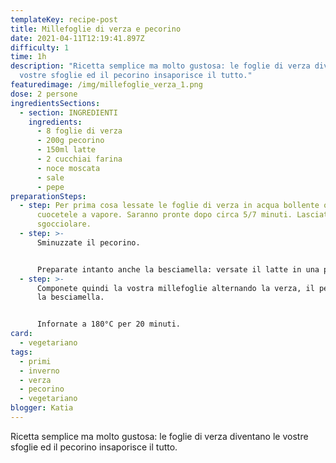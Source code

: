 ```yaml
---
templateKey: recipe-post
title: Millefoglie di verza e pecorino
date: 2021-04-11T12:19:41.897Z
difficulty: 1
time: 1h
description: "Ricetta semplice ma molto gustosa: le foglie di verza diventano le
  vostre sfoglie ed il pecorino insaporisce il tutto."
featuredimage: /img/millefoglie_verza_1.png
dose: 2 persone
ingredientsSections:
  - section: INGREDIENTI
    ingredients:
      - 8 foglie di verza
      - 200g pecorino
      - 150ml latte
      - 2 cucchiai farina
      - noce moscata
      - sale
      - pepe
preparationSteps:
  - step: Per prima cosa lessate le foglie di verza in acqua bollente o se preferite
      cuocetele a vapore. Saranno pronte dopo circa 5/7 minuti. Lasciatele
      sgocciolare.
  - step: >-
      Sminuzzate il pecorino.


      Preparate intanto anche la besciamella: versate il latte in una piccola pentola, salate, pepate ed aggiungete una spolverata di noce moscata. Accendete il fuoco a fiamma bassa ed aggiungete la farina setacciata continuando a mescolare costantemente: questa operazione è molto importante per evitare la formazione di grumi. La vostra besciamella sarà pronta quando comincerà ad addensarsi. Toglietela dal fuoco in attesa del suo utilizzo, mescolando di tanto in tanto per evitare che si solidifichi.
  - step: >-
      Componete quindi la vostra millefoglie alternando la verza, il pecorino e
      la besciamella.


      Infornate a 180°C per 20 minuti.
card:
  - vegetariano
tags:
  - primi
  - inverno
  - verza
  - pecorino
  - vegetariano
blogger: Katia
---
```

Ricetta semplice ma molto gustosa: le foglie di verza diventano le vostre sfoglie ed il pecorino insaporisce il tutto.